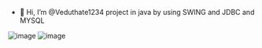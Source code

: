 - 👋 Hi, I’m @Veduthate1234 project in java by using SWING and JDBC and MYSQL
  
![image](https://github.com/Veduthate1234/Veduthate1234/assets/160032116/0b102198-00ff-439b-987b-13a1da6a988c)
![image](https://github.com/Veduthate1234/Veduthate1234/assets/160032116/378ab8e2-43a7-4b99-9390-b4d7a72eaffe)

